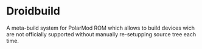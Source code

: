 # Droidbuild 
A meta-build system for PolarMod ROM which allows to build
devices wich are not officially supported without manually
re-setupping source tree each time. 

